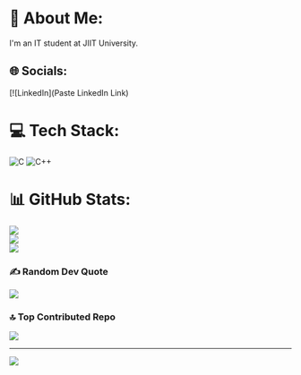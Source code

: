 # 💫 About Me:
I'm an IT student at JIIT University.


## 🌐 Socials:
[![LinkedIn](Paste LinkedIn Link) 

# 💻 Tech Stack:
![C](https://img.shields.io/badge/c-%2300599C.svg?style=for-the-badge&logo=c&logoColor=white) ![C++](https://img.shields.io/badge/C++-00599C?style=for-the-badge&logo=cplusplus&logoColor=white)

# 📊 GitHub Stats:
![](https://github-readme-stats.vercel.app/api?username=Vanshika-Git&theme=radical&hide_border=false&include_all_commits=false&count_private=false)<br/>
![](https://github-readme-streak-stats.herokuapp.com/?user=Vanshika-Git&theme=radical&hide_border=false)<br/>
![](https://github-readme-stats.vercel.app/api/top-langs/?username=Vanshika-Git&theme=radical&hide_border=false&include_all_commits=false&count_private=false&layout=compact)

### ✍️ Random Dev Quote
![](https://quotes-github-readme.vercel.app/api?type=horizontal&theme=radical)

### 🔝 Top Contributed Repo
![](https://github-contributor-stats.vercel.app/api?username=Vanshika-Git&limit=5&theme=dark&combine_all_yearly_contributions=true)

---
[![](https://visitcount.itsvg.in/api?id=Vanshika-Git&icon=0&color=0)](https://visitcount.itsvg.in)
